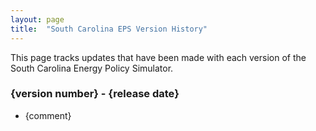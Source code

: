 ```yaml
---
layout: page
title:	"South Carolina EPS Version History"
---
```

This page tracks updates that have been made with each version of the South Carolina Energy Policy Simulator.

### **{version number} - {release date}**

* {comment}

